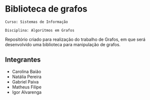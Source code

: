 # Biblioteca de grafos

 `Curso: Sistemas de Informação`

`Disciplina: Algoritmos em Grafos`

Repositório criado para realização do trabalho de Grafos, em que será desenvolvido uma biblioteca para manipulação de grafos.

## Integrantes

- Carolina Baião
- Natália Pereira
- Gabriel Paiva
- Matheus Filipe
- Igor Alvarenga